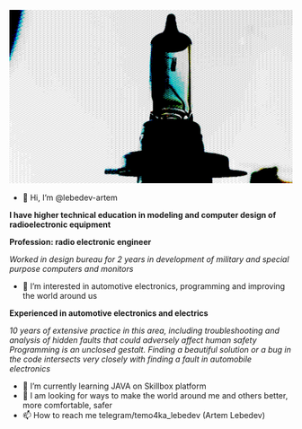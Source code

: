 ![Broken light](/bann.jpg)

- 👋 Hi, I’m @lebedev-artem

__I have higher technical education in modeling and computer design of radioelectronic equipment__

__Profession: radio electronic engineer__

*Worked in design bureau for 2 years in development of military and special purpose computers and monitors*

- 👀 I’m interested in automotive electronics, programming and improving the world around us

__Experienced in automotive electronics and electrics__

*10 years of extensive practice in this area, including troubleshooting and analysis of hidden faults that could adversely affect human safety*
*Programming is an unclosed gestalt. Finding a beautiful solution or a bug in the code intersects very closely with finding a fault in automobile electronics*

- 🌱 I’m currently learning JAVA on Skillbox platform
- 💞️ I am looking for ways to make the world around me and others better, more comfortable, safer
- 📫 How to reach me telegram/temo4ka_lebedev (Artem Lebedev)


<!---
lebedev-artem/lebedev-artem is a ✨ special ✨ repository because its `README.md` (this file) appears on your GitHub profile.
You can click the Preview link to take a look at your changes.
--->
